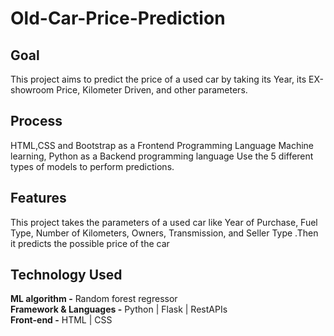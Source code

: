 # Old-Car-Price-Prediction

## Goal 
This project aims to predict the price of a used car by taking its Year, its EX-showroom Price, Kilometer Driven, and other parameters.

## Process
HTML,CSS and Bootstrap as a Frontend Programming Language Machine learning, Python as a Backend programming language Use the 5 different types of models to perform predictions.

## Features
This project takes the parameters of a used car like Year of Purchase, Fuel Type, Number of Kilometers, Owners, Transmission, and Seller Type .Then it predicts the possible price of the car

## Technology Used  

<b>ML algorithm -</b> Random forest regressor  
<b>Framework & Languages -</b> Python | Flask | RestAPIs    
<b>Front-end -</b> HTML | CSS 
